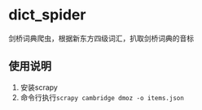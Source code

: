 # dict_spider
剑桥词典爬虫，根据新东方四级词汇，扒取剑桥词典的音标

## 使用说明
1. 安装scrapy
2. 命令行执行`scrapy cambridge dmoz -o items.json`
